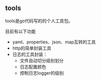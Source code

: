 ## tools
tools是go代码写的的个人工具包。

目前有以下功能
- yaml、properties、json、map互转的工具
- http的简单封装工具  
- 日志的工具封装： 
  - 文件自动切分级别划分
  - 日志配置颜色
  - 控制日志logger的级别  
